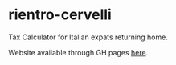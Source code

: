 # rientro-cervelli
Tax Calculator for Italian expats returning home.

Website available through GH pages [here](https://andybergon.github.io/rientro-cervelli/).

